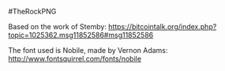 #TheRockPNG

Based on the work of Stemby: https://bitcointalk.org/index.php?topic=1025362.msg11852586#msg11852586

The font used is Nobile, made by Vernon Adams: http://www.fontsquirrel.com/fonts/nobile


